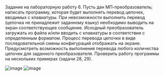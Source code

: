 Задание на лабораторную работу
6. Пусть дан МП-преобразователь; написать программу, которая будет
выполнять перевод цепочек, вводимых с клавиатуры. При невозможности
выполнить перевод (цепочка не принадлежит заданному языку) необходимо
выводить на экран соответствующее сообщение.
Исходный преобразователь загружать из файла и/или вводить с
клавиатуры в соответствии с определенным форматом. Процесс перевода
цепочки в виде последовательной смены конфигураций отображать на экране.
Предусмотреть возможность выполнения перевода любого количества цепочек
для заданного преобразователя.
Проверить работу программы на нескольких примерах (задачи 28, 29). 

![image](https://github.com/user-attachments/assets/0f9d66f1-4af3-4d51-9a71-b6fa9e903700)
![image](https://github.com/user-attachments/assets/ab830f9f-b9ad-473f-9d02-5062bfb9323b)
